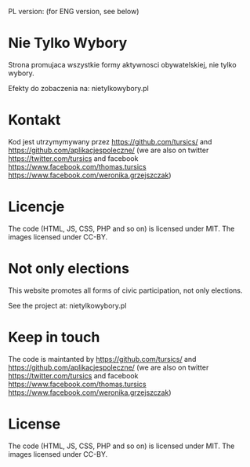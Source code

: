 PL version: (for ENG version, see below)

Nie Tylko Wybory 
==================
Strona promujaca wszystkie formy aktywnosci obywatelskiej, nie tylko wybory.


Efekty do zobaczenia na: nietylkowybory.pl

Kontakt
=======

Kod jest utrzymymywany przez https://github.com/tursics/ and https://github.com/aplikacjespoleczne/ (we are also on twitter https://twitter.com/tursics and facebook https://www.facebook.com/thomas.tursics https://www.facebook.com/weronika.grzejszczak)

Licencje
=======

The code (HTML, JS, CSS, PHP and so on) is licensed under MIT. The images licensed under CC-BY.



Not only elections
==================
This website promotes all forms of civic participation, not only elections.


See the project at: nietylkowybory.pl

Keep in touch
=======
The code is maintanted by https://github.com/tursics/ and https://github.com/aplikacjespoleczne/ (we are also on twitter https://twitter.com/tursics and facebook https://www.facebook.com/thomas.tursics https://www.facebook.com/weronika.grzejszczak)

License
=======

The code (HTML, JS, CSS, PHP and so on) is licensed under MIT. The images licensed under CC-BY.
